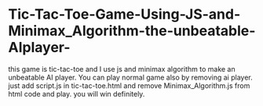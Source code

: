 # Tic-Tac-Toe-Game-Using-JS-and-Minimax_Algorithm-the-unbeatable-AIplayer-
this game is tic-tac-toe and I use js and minimax algorithm to make an unbeatable AI player.
You can play normal game also by removing ai player.
just add script.js in tic-tac-toe.html and remove Minimax_Algorithm.js from html code and play.
you will win definitely.
